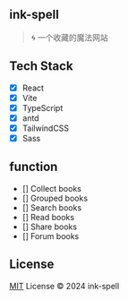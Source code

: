 ## ink-spell

> 🌀 一个收藏的魔法网站

## Tech Stack

- [x] React
- [x] Vite
- [x] TypeScript
- [x] antd
- [x] TailwindCSS
- [x] Sass

## function

- [] Collect books
- [] Grouped books
- [] Search books
- [] Read books
- [] Share books
- [] Forum books

## License

[MIT](/LICENSE) License &copy; 2024 ink-spell

